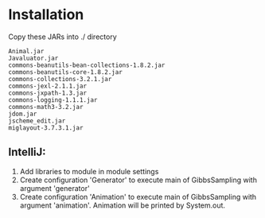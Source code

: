 # Installation
Copy these JARs into ./ directory

```
Animal.jar
Javaluator.jar
commons-beanutils-bean-collections-1.8.2.jar
commons-beanutils-core-1.8.2.jar
commons-collections-3.2.1.jar
commons-jexl-2.1.1.jar
commons-jxpath-1.3.jar
commons-logging-1.1.1.jar
commons-math3-3.2.jar
jdom.jar
jscheme_edit.jar
miglayout-3.7.3.1.jar
```

## IntelliJ:
1. Add libraries to module in module settings
2. Create configuration 'Generator' to execute main of GibbsSampling with argument 'generator'
3. Create configuration 'Animation' to execute main of GibbsSampling with argument 'animation'. Animation will be printed by System.out.
